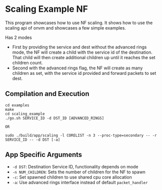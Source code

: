 Scaling Example NF
==
This program showcases how to use NF scaling. It shows how to use the scaling api of onvm and showcases a few simple examples. 

Has 2 modes 

 - First by providing the service and dest without the advanced rings mode, the NF will create a child with the service id of the destination. That child will then create additional children up until it reaches the set children count.
 - Second with the advanced rings flag, the NF will create as many children as set, with the service id provided and forward packets to set dest.

Compilation and Execution
--
```
cd examples
make
cd scaling_example
./go.sh SERVICE_ID -d DST_ID [ADVANCED_RINGS]

OR

sudo ./build/app/scaling -l CORELIST -n 3 --proc-type=secondary -- -r SERVICE_ID -- -d DST [-a]
```

App Specific Arguments
--
  - `-d DST`: Destination Service ID, functionality depends on mode
  - `-n NUM_CHILDREN`: Sets the number of children for the NF to spawn
  - `-c`: Set spawned children to use shared cpu core allocation
  - `-a`: Use advanced rings interface instead of default `packet_handler`
